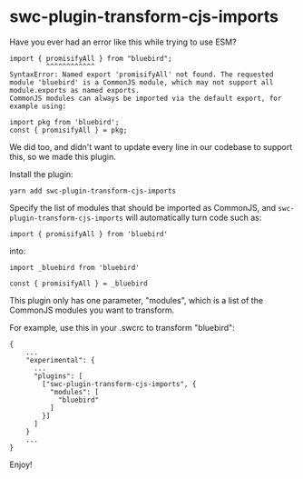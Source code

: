 # swc-plugin-transform-cjs-imports

Have you ever had an error like this while trying to use ESM?

```
import { promisifyAll } from "bluebird";
         ^^^^^^^^^^^^
SyntaxError: Named export 'promisifyAll' not found. The requested module 'bluebird' is a CommonJS module, which may not support all module.exports as named exports.
CommonJS modules can always be imported via the default export, for example using:

import pkg from 'bluebird';
const { promisifyAll } = pkg;
```

We did too, and didn't want to update every line in our codebase to support this, so we made this plugin.

Install the plugin:

```
yarn add swc-plugin-transform-cjs-imports
```

Specify the list of modules that should be imported as CommonJS, and `swc-plugin-transform-cjs-imports` will automatically turn code such as:

```
import { promisifyAll } from 'bluebird'
```

into:

```
import _bluebird from 'bluebird'

const { promisifyAll } = _bluebird
```

This plugin only has one parameter, "modules", which is a list of the CommonJS modules you want to transform. 

For example, use this in your .swcrc to transform "bluebird":

```
{
    ...
    "experimental": {
      ...
      "plugins": [
        ["swc-plugin-transform-cjs-imports", {
          "modules": [
            "bluebird"
          ]
        }]
      ]
    }
    ...
}
```

Enjoy!
